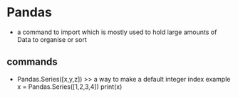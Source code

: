 # Pandas #
- a command to import which is mostly used to hold large amounts of Data to organise or sort
## commands ##
- Pandas.Series([x,y,z]) >> a way to make a default integer index
example
x = Pandas.Series([1,2,3,4])
print(x)

